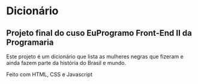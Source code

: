 # Dicionário

## Projeto final do cuso EuProgramo Front-End II da Programaria

Este projeto é um dicionário que lista as mulheres negras que fizeram e ainda fazem parte da história do Brasil e mundo.

Feito com HTML, CSS e Javascript
